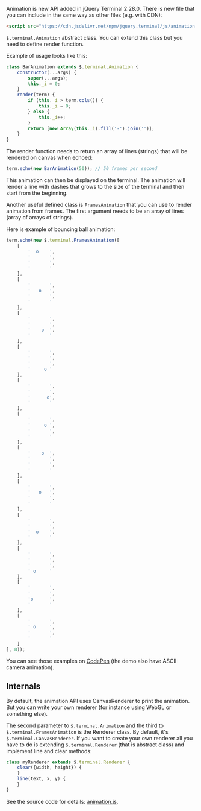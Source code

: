 Animation is new API added in jQuery Terminal 2.28.0. There is new file that you can include in the same way as other files (e.g. with CDN):

```html
<script src="https://cdn.jsdelivr.net/npm/jquery.terminal/js/animation.js"></script>
```

`$.terminal.Animation` abstract class. You can extend this class but you need to define render function.

Example of usage looks like this:

```javascript
class BarAnimation extends $.terminal.Animation {
    constructor(...args) {
        super(...args);
        this._i = 0;
    }
    render(term) {
        if (this._i > term.cols()) {
            this._i = 0;
        } else {
            this._i++;
        }
        return [new Array(this._i).fill('-').join('')];
    }
}
```

The render function needs to return an array of lines (strings) that will be rendered on canvas when echoed:

```javascript
term.echo(new BarAnimation(50)); // 50 frames per second
```

This animation can then be displayed on the terminal. The animation will render a line with dashes that grows to the size of the terminal and then start from the beginning.

Another useful defined class is `FramesAnimation` that you can use to render animation from frames. The first argument needs to be an array of lines (array of arrays of strings).

Here is example of bouncing ball animation:

```javascript
term.echo(new $.terminal.FramesAnimation([
    [
        '  o    ',
        '       ',
        '       ',
        '       '
    ],
    [
        '       ',
        '   o   ',
        '       ',
        '       '
    ],
    [
        '       ',
        '       ',
        '    o  ',
        '       '
    ],
    [
        '       ',
        '       ',
        '       ',
        '     o '
    ],
    [
        '       ',
        '       ',
        '      o',
        '       '
    ],
    [
        '       ',
        '     o ',
        '       ',
        '       '
    ],
    [
        '    o  ',
        '       ',
        '       ',
        '       '
    ],
    [
        '       ',
        '   o   ',
        '       ',
        '       '
    ],
    [
        '       ',
        '       ',
        '  o    ',
        '       '
    ],
    [
        '       ',
        '       ',
        '       ',
        ' o     '
    ],
    [
        '       ',
        '       ',
        'o      ',
        '       '
    ],
    [
        '       ',
        ' o     ',
        '       ',
        '       '
    ]
], 8));
```

You can see those examples on [CodePen](https://codepen.io/jcubic/pen/VweodLO?editors=0010) (the demo also have ASCII camera animation).

## Internals

By default, the animation API uses CanvasRenderer to print the animation. But you can write your own renderer (for instance using WebGL or something else).

The second parameter to `$.terminal.Animation` and the third to `$.terminal.FramesAnimation` is the Renderer class. By default, it's `$.terminal.CanvasRenderer`. If you want to create your own renderer all you have to do is extending `$.terminal.Renderer` (that is abstract class) and implement line and clear methods:

```javascript
class myRenderer extends $.terminal.Renderer {
    clear({width, height}) {
    }
    line(text, x, y) {
    }
}
```

See the source code for details: [animation.js](https://github.com/jcubic/jquery.terminal/blob/master/js/animation.js).